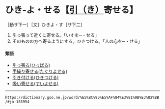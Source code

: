 # ひき‐よ・せる【[引（き）](ひき（引き）)寄せる】
［動サ下一］［文］ひきよ・す［サ下二］
1.  引っ張って近くに寄せる。「いすを─・せる」
2.  そのものの方へ寄るようにする。ひきつける。「人の心を─・せる」
    

#### 類語

-   [引っ張る(ひっぱる)](ひっぱる（引っ張る）)
-   [手繰り寄せる(たぐりよせる)](https://dictionary.goo.ne.jp/wor/word/%E6%89%8B%E7%B9%B0%E3%82%8A%E5%AF%84%E3%81%9B%E3%82%8B/#jn-136000)
-   [引き付ける(ひきつける)](ひきつける（引き付ける）)
-   [吸い寄せる(すいよせる)](https://dictionary.goo.ne.jp/wor/word/%E5%90%B8%E5%AF%84%E3%81%9B%E3%82%8B/#jn-116904)

---
`https://dictionary.goo.ne.jp/word/%E5%BC%95%E5%AF%84%E3%81%9B%E3%82%8B/#jn-183954`